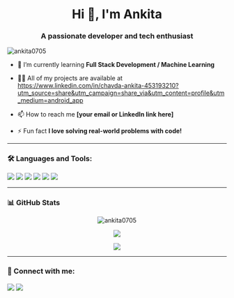 <h1 align="center">Hi 👋, I'm Ankita</h1>
<h3 align="center">A passionate developer and tech enthusiast</h3>

<p align="left"> <img src="https://komarev.com/ghpvc/?username=ankita0705&label=Profile%20views&color=0e75b6&style=flat" alt="ankita0705" /> </p>

- 🌱 I’m currently learning **Full Stack Development / Machine Learning**

- 👨‍💻 All of my projects are available at https://www.linkedin.com/in/chavda-ankita-453193210?utm_source=share&utm_campaign=share_via&utm_content=profile&utm_medium=android_app

- 📫 How to reach me **[your email or LinkedIn link here]**

- ⚡ Fun fact **I love solving real-world problems with code!**

---

### 🛠️ Languages and Tools:

<p align="left">
  <img src="https://img.shields.io/badge/C%2B%2B-00599C?style=for-the-badge&logo=c%2B%2B&logoColor=white"/>
  <img src="https://img.shields.io/badge/Java-ED8B00?style=for-the-badge&logo=java&logoColor=white"/>
  <img src="https://img.shields.io/badge/Python-FFD43B?style=for-the-badge&logo=python&logoColor=blue"/>
  <img src="https://img.shields.io/badge/HTML5-E34F26?style=for-the-badge&logo=html5&logoColor=white"/>
  <img src="https://img.shields.io/badge/CSS3-1572B6?style=for-the-badge&logo=css3&logoColor=white"/>
  <img src="https://img.shields.io/badge/JavaScript-F7DF1E?style=for-the-badge&logo=javascript&logoColor=black"/>
</p>

---

### 📊 GitHub Stats

<p align="center">
  <img src="https://github-readme-stats.vercel.app/api?username=ankita0705&show_icons=true&theme=radical" alt="ankita0705" />
</p>

<p align="center">
  <img src="https://github-readme-streak-stats.herokuapp.com/?user=ankita0705&theme=radical" />
</p>

<p align="center">
  <img src="https://github-readme-stats.vercel.app/api/top-langs/?username=ankita0705&layout=compact&theme=radical" />
</p>

---

### 🔗 Connect with me:

<p align="left">
  <a href="https://linkedin.com/in/your-linkedin" target="blank"><img align="center" src="https://www.linkedin.com/in/chavda-ankita-453193210?utm_source=share&utm_campaign=share_via&utm_content=profile&utm_medium=android_app" /></a>
  <a href="mailto:your.email@example.com" target="blank"><img align="center" src="https://img.shields.io/badge/-Gmail-red?style=flat-square&logo=Gmail&logoColor=white" /></a>
</p>
